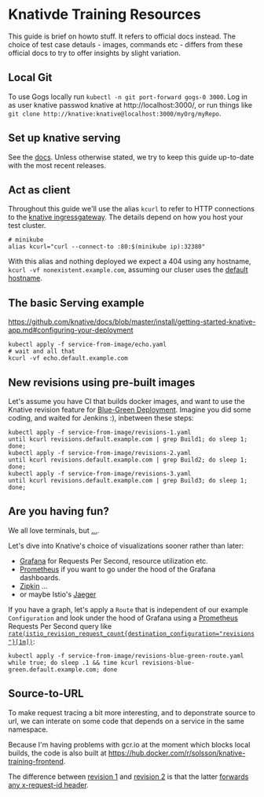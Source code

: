 
# Knativde Training Resources

This guide is brief on howto stuff.
It refers to official docs instead.
The choice of test case detauls - images, commands etc -
differs from these official docs to try to offer insights by slight variation.

## Local Git

To use Gogs locally run `kubectl -n git port-forward gogs-0 3000`.
Log in as user knative passwod knative at http://localhost:3000/,
or run things like `git clone http://knative:knative@localhost:3000/myOrg/myRepo`.

## Set up knative serving

See the [docs](https://github.com/knative/docs/blob/master/install/README.md).
Unless otherwise stated, we try to keep this guide up-to-date with the most recent releases.

## Act as client

Throughout this guide we'll use the alias `kcurl` to refer to HTTP connections to the
[knative ingressgateway](https://github.com/knative/docs/blob/a25fc162cbeed098cd4150203b86a12c65534d7e/install/getting-started-knative-app.md#interacting-with-your-app).
The details depend on how you host your test cluster.

```
# minikube
alias kcurl="curl --connect-to :80:$(minikube ip):32380"
```

With this alias and nothing deployed we expect a 404 using any hostname, `kcurl -vf nonexistent.example.com`,
assuming our cluser uses the [default hostname](https://github.com/knative/docs/blob/master/serving/using-a-custom-domain.md).

## The basic Serving example

https://github.com/knative/docs/blob/master/install/getting-started-knative-app.md#configuring-your-deployment

```
kubectl apply -f service-from-image/echo.yaml
# wait and all that
kcurl -vf echo.default.example.com
```

## New revisions using pre-built images

Let's assume you have CI that builds docker images,
and want to use the Knative revision feature for [Blue-Green Deployment](https://martinfowler.com/bliki/BlueGreenDeployment.html).
Imagine you did some coding, and waited for Jenkins :), inbetween these steps:

```
kubectl apply -f service-from-image/revisions-1.yaml
until kcurl revisions.default.example.com | grep Build1; do sleep 1; done;
kubectl apply -f service-from-image/revisions-2.yaml
until kcurl revisions.default.example.com | grep Build2; do sleep 1; done;
kubectl apply -f service-from-image/revisions-3.yaml
until kcurl revisions.default.example.com | grep Build3; do sleep 1; done;
```

## Are you having fun?

We all love terminals, but [...](https://duckduckgo.com/?q=netflix+microservices&t=h_&iax=images&ia=images).

Let's dive into Knative's choice of visualizations sooner rather than later:
 * [Grafana](https://github.com/knative/docs/blob/master/serving/accessing-metrics.md) for Requests Per Second, resource utilization etc.
 * [Prometheus](https://github.com/knative/docs/blob/master/serving/samples/telemetry-go/README.md#accessing-custom-metrics) if you want to go under the hood of the Grafana dashboards.
 * [Zipkin](https://github.com/knative/docs/blob/master/serving/accessing-traces.md) ...
 * or maybe Istio's [Jaeger](https://istio.io/docs/tasks/telemetry/distributed-tracing/#generating-traces-using-the-bookinfo-sample)

If you have a graph, let's apply a `Route` that is independent of our example `Configuration` and look under the hood of Grafana using a [Prometheus](https://github.com/knative/docs/blob/master/serving/samples/telemetry-go/README.md#accessing-custom-metrics) Requests Per Second query like [`rate(istio_revision_request_count{destination_configuration="revisions"}[1m])`](http://localhost:9090/graph?g0.range_input=1h&g0.expr=round(rate(istio_revision_request_count%7Bdestination_namespace%3D%22default%22%2Cdestination_configuration%3D%22revisions%22%7D%5B1m%5D)%2C0.0001)&g0.tab=0):

```
kubectl apply -f service-from-image/revisions-blue-green-route.yaml
while true; do sleep .1 && time kcurl revisions-blue-green.default.example.com; done
```

## Source-to-URL

To make request tracing a bit more interesting, and to deponstrate source to url,
we can interate on some code that depends on a service in the same namespace.

Because I'm having problems with gcr.io at the moment which blocks local builds,
the code is also built at https://hub.docker.com/r/solsson/knative-training-frontend.

The difference between [revision 1](./build-to-url/prebuilt-1.yaml) and [revision 2](./build-to-url/prebuilt-2.yaml)
is that the latter [forwards any x-request-id header](https://github.com/solsson/knative-training/commit/faea7c624172480565d4c6c701ea24106182380a#diff-0a98ad5a1f70616f39831e58d7fa7085).
